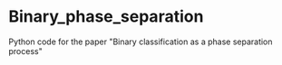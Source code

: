 # Binary_phase_separation
Python code for the paper "Binary classification as a phase separation process"

